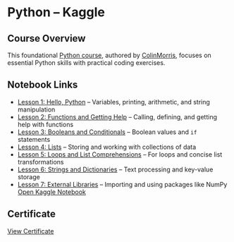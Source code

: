 # Python – Kaggle

## Course Overview

This foundational [Python course](https://www.kaggle.com/learn/python), authored by [ColinMorris](https://www.kaggle.com/colinmorris), focuses on essential Python skills with practical coding exercises.

## Notebook Links

- [Lesson 1: Hello, Python](https://www.kaggle.com/code/aadarshprabhakumar/exercise-syntax-variables-and-numbers/) – Variables, printing, arithmetic, and string manipulation  
- [Lesson 2: Functions and Getting Help](https://www.kaggle.com/code/aadarshprabhakumar/exercise-functions-and-getting-help) – Calling, defining, and getting help with functions  
- [Lesson 3: Booleans and Conditionals](https://www.kaggle.com/code/aadarshprabhakumar/exercise-booleans-and-conditionals) – Boolean values and `if` statements  
- [Lesson 4: Lists](https://www.kaggle.com/code/aadarshprabhakumar/exercise-lists) – Storing and working with collections of data  
- [Lesson 5: Loops and List Comprehensions](https://www.kaggle.com/code/aadarshprabhakumar/exercise-loops-and-list-comprehensions) – For loops and concise list transformations  
- [Lesson 6: Strings and Dictionaries](https://www.kaggle.com/code/aadarshprabhakumar/exercise-strings-and-dictionaries) – Text processing and key-value storage  
- [Lesson 7: External Libraries](https://www.kaggle.com/code/aadarshprabhakumar/exercise-working-with-external-libraries) – Importing and using packages like NumPy
<a href="https://www.kaggle.com/code/aadarshprabhakumar/exercise-working-with-external-libraries" target="_blank">Open Kaggle Notebook</a>

## Certificate

[View Certificate](https://www.kaggle.com/learn/certification/aadarshprabhakumar/python)
